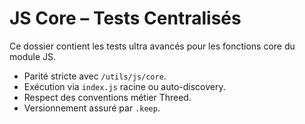 # JS Core – Tests Centralisés

Ce dossier contient les tests ultra avancés pour les fonctions core du module JS.

- Parité stricte avec `/utils/js/core`.
- Exécution via `index.js` racine ou auto-discovery.
- Respect des conventions métier Threed.
- Versionnement assuré par `.keep`.
